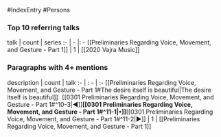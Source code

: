 #IndexEntry #Persons

### Top 10 referring talks
talk | count | series
:- | - |: -
[[Preliminaries Regarding Voice, Movement, and Gesture - Part 1]] | 1 | [[2020 Vajra Music]]

### Paragraphs with 4+ mentions
description | count | talk
:- | : - | :-
[[Preliminaries Regarding Voice, Movement, and Gesture - Part 1#The desire itself is beautiful\|The desire itself is beautiful]] &nbsp;&nbsp;[[0301 Preliminaries Regarding Voice, Movement, and Gesture - Part 1#^10-3\|◀]]**[[0301 Preliminaries Regarding Voice, Movement, and Gesture - Part 1#^11-1\|•]]**[[0301 Preliminaries Regarding Voice, Movement, and Gesture - Part 1#^11-2\|▶]] | 1 | [[Preliminaries Regarding Voice, Movement, and Gesture - Part 1]]

